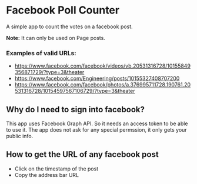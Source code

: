 # Facebook Poll Counter
A simple app to count the votes on a facebook post.

**Note:** It can only be used on Page posts.

### Examples of valid URLs:
 - https://www.facebook.com/facebook/videos/vb.20531316728/10155849356871729/?type=3&theater
 - https://www.facebook.com/Engineering/posts/10155327408707200
 - https://www.facebook.com/facebook/photos/a.376995711728.190761.20531316728/10154597567106729/?type=3&theater

## Why do I need to sign into facebook?
This app uses Facebook Graph API. So it needs an access token to be able to use it. The app does not ask for any special permssion, it only gets your public info.
 
## How to get the URL of any facebook post
 - Click on the timestamp of the post
 - Copy the address bar URL
